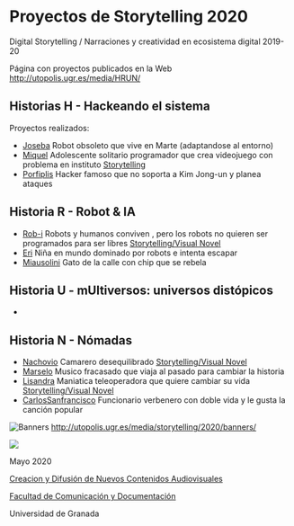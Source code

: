 

# Proyectos de Storytelling 2020

Digital Storytelling / Narraciones y creatividad en ecosistema digital 2019-20

Página con proyectos publicados en la Web http://utopolis.ugr.es/media/HRUN/ 

## Historias H - Hackeando el sistema 

Proyectos realizados: 

- [Joseba]() Robot obsoleto que vive en Marte (adaptandose al entorno) 
- [Miquel]() Adolescente solitario programador que crea videojuego con problema en instituto  [Storytelling]() 
- [Porfiplis]() Hacker famoso que no soporta a Kim Jong-un y planea ataques 


## Historia R - Robot & IA 

- [Rob-i](https://github.com/emememe/storytelling_20/blob/master/proyecto.md) Robots y humanos conviven , pero los robots no quieren  ser programados para ser libres [Storytelling/Visual Novel](http://utopolis.ugr.es/media/HRUN/R1-2020_Robi/index.html)
- [Eri]() Niña en mundo dominado por robots e intenta escapar
- [Miausolini]() Gato de la calle con chip  que se rebela


## Historia U - mUltiversos: universos distópicos

- 

## Historia N - Nómadas  

- [Nachovio]() Camarero desequilibrado [Storytelling/Visual Novel](https://view.genial.ly/5e9d769360a2da0dc806fa42/interactive-content-nachovio) 
- [Marselo]() Musico fracasado que viaja al pasado para cambiar la historia 
- [Lisandra]() Maniatica teleoperadora que quiere cambiar su vida [Storytelling/Visual Novel](https://view.genial.ly/5e9840a0d1e1fc0dea3625d6/presentation-lisandra)
- [CarlosSanfrancisco]() Funcionario verbenero con doble vida y le gusta la canción popular 





![Banners](https://github.com/mgea/storytelling_20/blob/master/2020/banner_2020.png)
http://utopolis.ugr.es/media/storytelling/2020/banners/


![](https://upload.wikimedia.org/wikipedia/commons/thumb/6/62/CC-BY-SA-Andere_Wikis_%28v%29.svg/200px-CC-BY-SA-Andere_Wikis_%28v%29.svg.png)

Mayo 2020 

[Creacion y Difusión de Nuevos Contenidos Audiovisuales](http://utopolis.ugr.es/medialab)

[Facultad de Comunicación y Documentación](http://fcd.ugr.es)

Universidad de Granada
